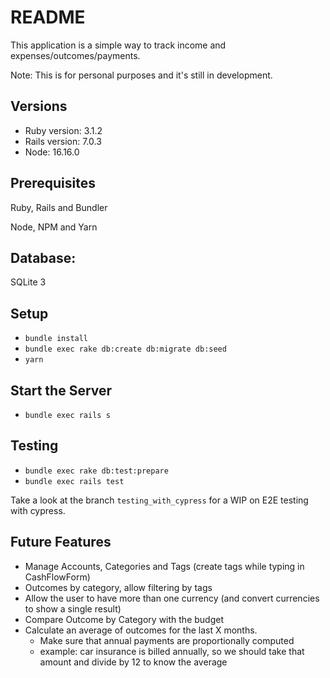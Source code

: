 # README

This application is a simple way to track income and expenses/outcomes/payments.

Note: This is for personal purposes and it's still in development.

## Versions
* Ruby version: 3.1.2
* Rails version: 7.0.3
* Node: 16.16.0

## Prerequisites
Ruby, Rails and Bundler

Node, NPM and Yarn

## Database:
SQLite 3

## Setup
* `bundle install`
* `bundle exec rake db:create db:migrate db:seed`
* `yarn`

## Start the Server
* `bundle exec rails s`

## Testing
* `bundle exec rake db:test:prepare`
* `bundle exec rails test`

Take a look at the branch `testing_with_cypress` for a WIP on E2E testing with cypress.

## Future Features
* Manage Accounts, Categories and Tags (create tags while typing in CashFlowForm)
* Outcomes by category, allow filtering by tags
* Allow the user to have more than one currency (and convert currencies to show a single result)
* Compare Outcome by Category with the budget
* Calculate an average of outcomes for the last X months.
  * Make sure that annual payments are proportionally computed
  * example: car insurance is billed annually, so we should take that amount and divide by 12 to know the average 